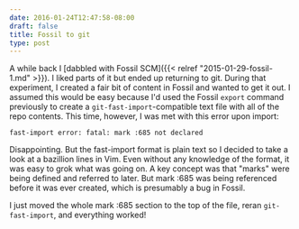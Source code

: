 ```yaml
---
date: 2016-01-24T12:47:58-08:00
draft: false
title: Fossil to git
type: post
---
```


A while back I [dabbled with Fossil SCM]({{< relref "2015-01-29-fossil-1.md" >}}). I liked parts of it but ended up returning to git. During that experiment,
I created a fair bit of content in Fossil and wanted to get it out. I assumed this would be easy because I'd
used the Fossil `export` command previously to create a `git-fast-import`-compatible text file with all of the
repo contents. This time, however, I was met with this error upon import:

`fast-import error: fatal: mark :685 not declared`

Disappointing. But the fast-import format is plain text so I decided to take a look at a bazillion lines in
Vim. Even without any knowledge of the format, it was easy to grok what was going on. A key concept was that
"marks" were being defined and referred to later. But mark :685 was being referenced before it was ever created,
which is presumably a bug in Fossil.

I just moved the whole mark :685 section to the top of the file, reran `git-fast-import`, and everything worked!

